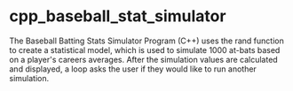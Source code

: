 # cpp_baseball_stat_simulator
The Baseball Batting Stats Simulator Program (C++) uses the rand function to create a statistical model, which is used to simulate 1000 at-bats based on a player's careers averages. After the simulation values are calculated and displayed, a loop asks the user if they would like to run another simulation.
